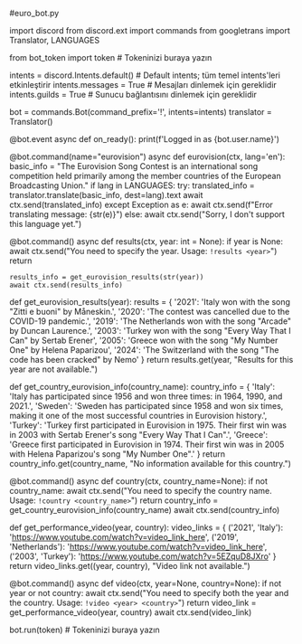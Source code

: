 #euro_bot.py

import discord
from discord.ext import commands
from googletrans import Translator, LANGUAGES


from bot_token import token  # Tokeninizi buraya yazın

intents = discord.Intents.default()  # Default intents; tüm temel intents'leri etkinleştirir
intents.messages = True  # Mesajları dinlemek için gereklidir
intents.guilds = True    # Sunucu bağlantısını dinlemek için gereklidir

bot = commands.Bot(command_prefix='!', intents=intents)
translator = Translator()

@bot.event
async def on_ready():
    print(f'Logged in as {bot.user.name}')

@bot.command(name="eurovision")
async def eurovision(ctx, lang='en'):
    basic_info = "The Eurovision Song Contest is an international song competition held primarily among the member countries of the European Broadcasting Union."
    if lang in LANGUAGES:
        try:
            translated_info = translator.translate(basic_info, dest=lang).text
            await ctx.send(translated_info)
        except Exception as e:
            await ctx.send(f"Error translating message: {str(e)}")
    else:
        await ctx.send("Sorry, I don't support this language yet.")

@bot.command()
async def results(ctx, year: int = None):
    if year is None:
        await ctx.send("You need to specify the year. Usage: `!results <year>`")
        return

    results_info = get_eurovision_results(str(year))
    await ctx.send(results_info)

def get_eurovision_results(year):
    results = {
        '2021': 'Italy won with the song "Zitti e buoni" by Måneskin.',
        '2020': 'The contest was cancelled due to the COVID-19 pandemic.',
        '2019': 'The Netherlands won with the song "Arcade" by Duncan Laurence.',
        '2003': 'Turkey won with the song "Every Way That I Can" by Sertab Erener',
        '2005': 'Greece won with the song "My Number One" by Helena Paparizou',
        '2024': 'The Switzerland with the song "The code has been cracked" by Nemo'
    }
    return results.get(year, "Results for this year are not available.")

def get_country_eurovision_info(country_name):
    country_info = {
        'Italy': 'Italy has participated since 1956 and won three times: in 1964, 1990, and 2021.',
        'Sweden': 'Sweden has participated since 1958 and won six times, making it one of the most successful countries in Eurovision history.',
        'Turkey': 'Turkey first participated in Eurovision in 1975. Their first win was in 2003 with Sertab Erener\'s song "Every Way That I Can".',
        'Greece': 'Greece first participated in Eurovision in 1974. Their first win was in 2005 with Helena Paparizou\'s song "My Number One".'
    }
    return country_info.get(country_name, "No information available for this country.")

@bot.command()
async def country(ctx, country_name=None):
    if not country_name:
        await ctx.send("You need to specify the country name. Usage: `!country <country_name>`")
        return
    country_info = get_country_eurovision_info(country_name)
    await ctx.send(country_info)

def get_performance_video(year, country):
    video_links = {
        ('2021', 'Italy'): 'https://www.youtube.com/watch?v=video_link_here',
        ('2019', 'Netherlands'): 'https://www.youtube.com/watch?v=video_link_here',
        ('2003', 'Turkey'): 'https://www.youtube.com/watch?v=5EZquD8JXro'
    }
    return video_links.get((year, country), "Video link not available.")

@bot.command()
async def video(ctx, year=None, country=None):
    if not year or not country:
        await ctx.send("You need to specify both the year and the country. Usage: `!video <year> <country>`")
        return
    video_link = get_performance_video(year, country)
    await ctx.send(video_link)

bot.run(token)  # Tokeninizi buraya yazın
